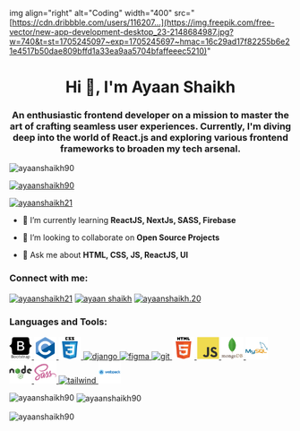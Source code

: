 img align="right" alt="Coding" width="400" src="[https://cdn.dribbble.com/users/116207...](https://img.freepik.com/free-vector/new-app-development-desktop_23-2148684987.jpg?w=740&t=st=1705245097~exp=1705245697~hmac=16c29ad17f82255b6e21e4517b50dae809bffd1a33ea9aa5704bfaffeeec5210)"


<h1 align="center">Hi 👋, I'm Ayaan Shaikh</h1>
<h3 align="center">An enthusiastic frontend developer on a mission to master the art of crafting seamless user experiences. Currently, I'm diving deep into the world of React.js and exploring various frontend frameworks to broaden my tech arsenal.</h3>

<p align="left"> <img src="https://komarev.com/ghpvc/?username=ayaanshaikh90&label=Profile%20views&color=0e75b6&style=flat" alt="ayaanshaikh90" /> </p>

<p align="left"> <a href="https://github.com/ryo-ma/github-profile-trophy"><img src="https://github-profile-trophy.vercel.app/?username=ayaanshaikh90" alt="ayaanshaikh90" /></a> </p>

<p align="left"> <a href="https://twitter.com/ayaanshaikh21" target="blank"><img src="https://img.shields.io/twitter/follow/ayaanshaikh21?logo=twitter&style=for-the-badge" alt="ayaanshaikh21" /></a> </p>

- 🌱 I’m currently learning **ReactJS, NextJs, SASS, Firebase**

- 👯 I’m looking to collaborate on **Open Source Projects**

- 💬 Ask me about **HTML, CSS, JS, ReactJS, UI**

<h3 align="left">Connect with me:</h3>
<p align="left">
<a href="https://twitter.com/ayaanshaikh21" target="blank"><img align="center" src="https://raw.githubusercontent.com/rahuldkjain/github-profile-readme-generator/master/src/images/icons/Social/twitter.svg" alt="ayaanshaikh21" height="30" width="40" /></a>
<a href="https://linkedin.com/in/ayaan shaikh" target="blank"><img align="center" src="https://raw.githubusercontent.com/rahuldkjain/github-profile-readme-generator/master/src/images/icons/Social/linked-in-alt.svg" alt="ayaan shaikh" height="30" width="40" /></a>
<a href="https://instagram.com/ayaanshaikh.20" target="blank"><img align="center" src="https://raw.githubusercontent.com/rahuldkjain/github-profile-readme-generator/master/src/images/icons/Social/instagram.svg" alt="ayaanshaikh.20" height="30" width="40" /></a>
</p>

<h3 align="left">Languages and Tools:</h3>
<p align="left"> <a href="https://getbootstrap.com" target="_blank" rel="noreferrer"> <img src="https://raw.githubusercontent.com/devicons/devicon/master/icons/bootstrap/bootstrap-plain-wordmark.svg" alt="bootstrap" width="40" height="40"/> </a> <a href="https://www.cprogramming.com/" target="_blank" rel="noreferrer"> <img src="https://raw.githubusercontent.com/devicons/devicon/master/icons/c/c-original.svg" alt="c" width="40" height="40"/> </a> <a href="https://www.w3schools.com/css/" target="_blank" rel="noreferrer"> <img src="https://raw.githubusercontent.com/devicons/devicon/master/icons/css3/css3-original-wordmark.svg" alt="css3" width="40" height="40"/> </a> <a href="https://www.djangoproject.com/" target="_blank" rel="noreferrer"> <img src="https://cdn.worldvectorlogo.com/logos/django.svg" alt="django" width="40" height="40"/> </a> <a href="https://www.figma.com/" target="_blank" rel="noreferrer"> <img src="https://www.vectorlogo.zone/logos/figma/figma-icon.svg" alt="figma" width="40" height="40"/> </a> <a href="https://git-scm.com/" target="_blank" rel="noreferrer"> <img src="https://www.vectorlogo.zone/logos/git-scm/git-scm-icon.svg" alt="git" width="40" height="40"/> </a> <a href="https://www.w3.org/html/" target="_blank" rel="noreferrer"> <img src="https://raw.githubusercontent.com/devicons/devicon/master/icons/html5/html5-original-wordmark.svg" alt="html5" width="40" height="40"/> </a> <a href="https://developer.mozilla.org/en-US/docs/Web/JavaScript" target="_blank" rel="noreferrer"> <img src="https://raw.githubusercontent.com/devicons/devicon/master/icons/javascript/javascript-original.svg" alt="javascript" width="40" height="40"/> </a> <a href="https://www.mongodb.com/" target="_blank" rel="noreferrer"> <img src="https://raw.githubusercontent.com/devicons/devicon/master/icons/mongodb/mongodb-original-wordmark.svg" alt="mongodb" width="40" height="40"/> </a> <a href="https://www.mysql.com/" target="_blank" rel="noreferrer"> <img src="https://raw.githubusercontent.com/devicons/devicon/master/icons/mysql/mysql-original-wordmark.svg" alt="mysql" width="40" height="40"/> </a> <a href="https://nodejs.org" target="_blank" rel="noreferrer"> <img src="https://raw.githubusercontent.com/devicons/devicon/master/icons/nodejs/nodejs-original-wordmark.svg" alt="nodejs" width="40" height="40"/> </a> <a href="https://sass-lang.com" target="_blank" rel="noreferrer"> <img src="https://raw.githubusercontent.com/devicons/devicon/master/icons/sass/sass-original.svg" alt="sass" width="40" height="40"/> </a> <a href="https://tailwindcss.com/" target="_blank" rel="noreferrer"> <img src="https://www.vectorlogo.zone/logos/tailwindcss/tailwindcss-icon.svg" alt="tailwind" width="40" height="40"/> </a> <a href="https://webpack.js.org" target="_blank" rel="noreferrer"> <img src="https://raw.githubusercontent.com/devicons/devicon/d00d0969292a6569d45b06d3f350f463a0107b0d/icons/webpack/webpack-original-wordmark.svg" alt="webpack" width="40" height="40"/> </a> </p>

<p><img align="left" src="https://github-readme-stats.vercel.app/api/top-langs?username=ayaanshaikh90&show_icons=true&locale=en&layout=compact" alt="ayaanshaikh90" /></p>

<p>&nbsp;<img align="center" src="https://github-readme-stats.vercel.app/api?username=ayaanshaikh90&show_icons=true&locale=en" alt="ayaanshaikh90" /></p>

<p><img align="center" src="https://github-readme-streak-stats.herokuapp.com/?user=ayaanshaikh90&" alt="ayaanshaikh90" /></p>
